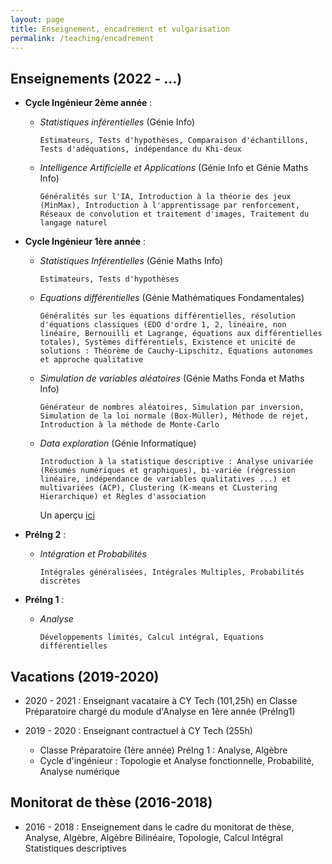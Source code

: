 ```yaml
---
layout: page
title: Enseignement, encadrement et vulgarisation
permalink: /teaching/encadrement
---
```


## Enseignements (2022 - ...)
- **Cycle Ingénieur 2ème année** : 
  - *Statistiques inférentielles* (Génie Info)  
    ```
    Estimateurs, Tests d'hypothèses, Comparaison d'échantillons, Tests d'adéquations, indépendance du Khi-deux
    ```
  - *Intelligence Artificielle et Applications* (Génie Info et Génie Maths Info)
    ```
    Généralités sur l'IA, Introduction à la théorie des jeux (MinMax), Introduction à l'apprentissage par renforcement, Réseaux de convolution et traitement d'images, Traitement du langage naturel
    ```

- **Cycle Ingénieur 1ère année** : 
  - *Statistiques Inférentielles* (Génie Maths Info)
    ```
    Estimateurs, Tests d'hypothèses
    ```
  - *Equations différentielles* (Génie Mathématiques Fondamentales)
    ```
    Généralités sur les équations différentielles, résolution d'équations classiques (EDO d'ordre 1, 2, linéaire, non linéaire, Bernouilli et Lagrange, équations aux différentielles totales), Systèmes différentiels, Existence et unicité de solutions : Théorème de Cauchy-Lipschitz, Equations autonomes et approche qualitative 
    ```
  - *Simulation de variables aléatoires* (Génie Maths Fonda et Maths Info)
    ```
    Générateur de nombres aléatoires, Simulation par inversion, Simulation de la loi normale (Box-Müller), Méthode de rejet, Introduction à la méthode de Monte-Carlo
    ```
  - *Data exploration* (Génie Informatique)
    ```
    Introduction à la statistique descriptive : Analyse univariée (Résumés numériques et graphiques), bi-variée (régression linéaire, indépendance de variables qualitatives ...) et multivariées (ACP), Clustering (K-means et CLustering Hierarchique) et Règles d'association
    ```
    Un aperçu [ici](https://github.com/jordypalafox/Data-exploration/tree/main)
    
- **PréIng 2** : 
  - *Intégration et Probabilités*
    ```
    Intégrales généralisées, Intégrales Multiples, Probabilités discrètes
    ```
- **PréIng 1** : 
  - *Analyse*
    ```
    Développements limités, Calcul intégral, Equations différentielles
    ```

## Vacations (2019-2020)
- 2020 - 2021 : Enseignant vacataire à CY Tech (101,25h) en Classe Préparatoire chargé du module d'Analyse en 1ère année (PréIng1)

- 2019 - 2020 : Enseignant contractuel à CY Tech (255h)  
  - Classe Préparatoire (1ère année) PréIng 1 : Analyse, Algèbre  
  - Cycle d'ingénieur : Topologie et Analyse fonctionnelle, Probabilité, Analyse numérique


## Monitorat de thèse (2016-2018)

- 2016 - 2018 : Enseignement dans le cadre du monitorat de thèse, Analyse, Algèbre, Algèbre Bilinéaire, Topologie, Calcul Intégral Statistiques descriptives